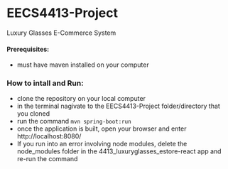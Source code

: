# EECS4413-Project
Luxury Glasses E-Commerce System

#### Prerequisites:
* must have maven installed on your computer

### How to intall and Run:

* clone the repository on your local computer
* in the terminal nagivate to the EECS4413-Project folder/directory that you cloned
* run the command ```mvn spring-boot:run```
* once the application is built, open your browser and enter http://localhost:8080/
* If you run into an error involving node modules, delete the node_modules folder in the 4413_luxuryglasses_estore-react app and re-run the command
